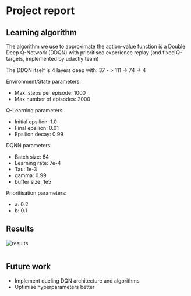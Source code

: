 # Project report

## Learning algorithm

The algorithm we use to approximate the action-value function is a Double Deep Q-Network (DDQN) with prioritised experience replay (and fixed Q-targets, implemented by udactiy team)

The DDQN itself is 4 layers deep with:
37 - > 111 -> 74 -> 4

Environment/State parameters:
- Max. steps per episode: 1000
- Max number of episodes: 2000

Q-Learning parameters:
- Initial epsilion: 1.0
- Final epsilion: 0.01
- Epsilion decay: 0.99

DQNN parameters:
- Batch size: 64
- Learning rate: 7e-4
- Tau: 1e-3
- gamma: 0.99
- buffer size: 1e5

Prioritisation parameters:
- a: 0.2
- b: 0.1

## Results

![results](plot.jpg)

```

```

## Future work

- Implement dueling DQN architecture and algorithms
- Optimise hyperparameters better
